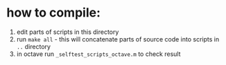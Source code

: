 # how to compile:
1. edit parts of scripts in this directory
2. run `make all` - this will concatenate parts of source code into scripts in `..` directory
3. in octave run `_selftest_scripts_octave.m` to check result
